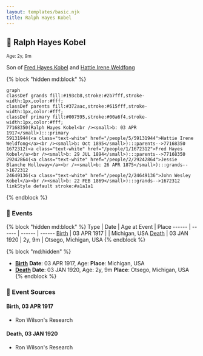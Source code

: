 ```yaml
---
layout: templates/basic.njk
title: Ralph Hayes Kobel
---
```

## 🔵 Ralph Hayes Kobel
<small>Age: 2y, 9m</small>

Son of [Fred Hayes Kobel](/people/1/1672312) and [Hattie Irene Weldfong](/people/5/59131944)

{% block "hidden md:block" %}
```mermaid
graph
classDef grands fill:#193cb8,stroke:#2b7fff,stroke-width:1px,color:#fff;
classDef parents fill:#372aac,stroke:#615fff,stroke-width:1px,color:#fff;
classDef primary fill:#007595,stroke:#00a6f4,stroke-width:1px,color:#fff;
77168350(Ralph Hayes Kobel<br /><small>b: 03 APR 1917</small>):::primary
59131944(<a class="text-white" href="/people/5/59131944">Hattie Irene Weldfong</a><br /><small>b: Oct 1895</small>):::parents-->77168350
1672312(<a class="text-white" href="/people/1/1672312">Fred Hayes Kobel</a><br /><small>b: 29 JUL 1894</small>):::parents-->77168350
29242864(<a class="text-white" href="/people/2/29242864">Jessie Blanche Holloway</a><br /><small>b: 26 APR 1875</small>):::grands-->1672312
24649136(<a class="text-white" href="/people/2/24649136">John Wesley Kobel</a><br /><small>b: 22 FEB 1869</small>):::grands-->1672312
linkStyle default stroke:#a1a1a1
```
{% endblock %}

### 📆 Events

{% block "hidden md:block" %}
Type | Date | Age at Event | Place
------ | ------ | ------ | ------
[Birth](#event-event-2) | 03 APR 1917 |  | Michigan, USA
[Death](#event-event-3) | 03 JAN 1920 | 2y, 9m | Otsego, Michigan, USA
{% endblock %}

{% block "md:hidden" %}
- **[Birth](#event-event-2)**
**Date**: 03 APR 1917, Age:
**Place**: Michigan, USA
- **[Death](#event-event-3)**
**Date**: 03 JAN 1920, Age: 2y, 9m
**Place**: Otsego, Michigan, USA
{% endblock %}

### 📰 Event Sources

#### <a id="event-event-2"></a> Birth, 03 APR 1917
* Ron Wilson's Research

#### <a id="event-event-3"></a> Death, 03 JAN 1920
* Ron Wilson's Research